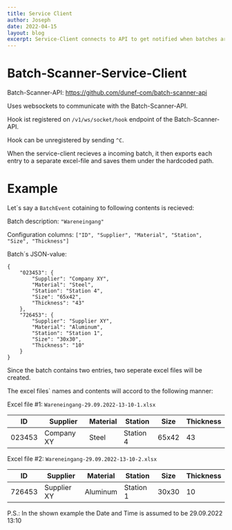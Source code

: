 ```yaml
---
title: Service Client
author: Joseph
date: 2022-04-15
layout: blog
excerpt: Service-Client connects to API to get notified when batches are added.
---
```


# Batch-Scanner-Service-Client

Batch-Scanner-API: https://github.com/dunef-com/batch-scanner-api

Uses websockets to communicate with the Batch-Scanner-API. 

Hook ist registered on ```/v1/ws/socket/hook``` endpoint of the Batch-Scanner-API.

Hook can be unregistered by sending ```^C```.

When the service-client recieves a incoming batch, it then exports each entry to a separate excel-file and saves them under the hardcoded path.

# Example 

Let´s say a ```BatchEvent``` cotaining to following contents is recieved: 

Batch description: 
```"Wareneingang"```

Configuration columns: 
```["ID", "Supplier", "Material", "Station", "Size", "Thickness"]```

Batch´s JSON-value: 
```
{
    "023453": {
        "Supplier": "Company XY",
        "Material": "Steel",
        "Station": "Station 4",
        "Size": "65x42",
        "Thickness": "43"
    },
    "726453": {
        "Supplier": "Supplier XY",
        "Material": "Aluminum",
        "Station": "Station 1",
        "Size": "30x30",
        "Thickness": "10"
    }
}
```

Since the batch contains two entries, two seperate excel files will be created.

The excel files` names and contents will accord to the following manner:

Excel file #1: ```Wareneingang-29.09.2022-13-10-1.xlsx```

ID | Supplier | Material | Station | Size | Thickness
--- | --- | --- | --- |--- |---
023453 | Company XY | Steel | Station 4 | 65x42 | 43 

Excel file #2: ```Wareneingang-29.09.2022-13-10-2.xlsx```

ID | Supplier | Material | Station | Size | Thickness
--- | --- | --- | --- |--- |---
726453 | Supplier XY | Aluminum | Station 1 | 30x30 | 10


P.S.: In the shown example the Date and Time is assumed to be 29.09.2022 13:10 
